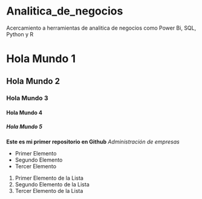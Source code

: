 # Analitica_de_negocios
Acercamiento a herramientas de analitica de negocios como Power Bi, SQL, Python y R
# Hola Mundo 1
## Hola Mundo 2
### Hola Mundo 3
#### Hola Mundo 4
##### Hola Mundo 5

**Este es mi primer repositorio en Github**
*Administración de empresas* 
* Primer Elemento
* Segundo Elemento
* Tercer Elemento
1. Primer Elemento de la Lista
2. Segundo Elemento de la Lista
3. Tercer Elemento de la Lista
